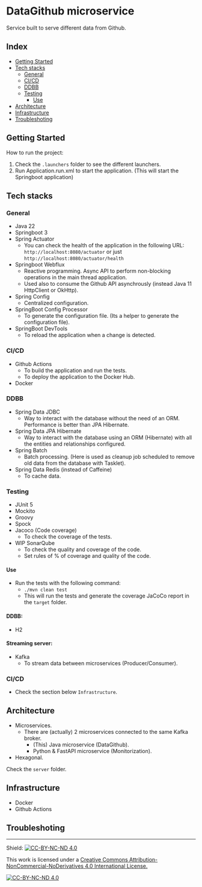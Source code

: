 # DataGithub microservice

Service built to serve different data from Github.

## Index

- [Getting Started](#getting-started)
- [Tech stacks](#tech-stacks)
  - [General](#general) 
  - [CI/CD](#cicd)
  - [DDBB](#ddbb)
  - [Testing](#testing)
    - [Use](#use)
- [Architecture](#architecture)
- [Infrastructure](#infrastructure)
- [Troubleshoting](#troubleshoting)

## Getting Started

How to run the project:

1. Check the `.launchers` folder to see the different launchers.
2. Run Application.run.xml to start the application. (This will start the Springboot application)

## Tech stacks

### General

- Java 22
- Springboot 3
- Spring Actuator
  - You can check the health of the application in the following URL: `http://localhost:8080/actuator` or just `http://localhost:8080/actuator/health`
- Springboot Webflux
  - Reactive programming. Async API to perform non-blocking operations in the main thread application.
  - Used also to consume the Github API asynchrously (instead Java 11 HttpClient or OkHttp).
- Spring Config
  - Centralized configuration.
- SpringBoot Config Processor
  - To generate the configuration file. (Its a helper to generate the configuration file).
- SpringBoot DevTools
  - To reload the application when a change is detected.

### CI/CD

- Github Actions
  - To build the application and run the tests.
  - To deploy the application to the Docker Hub.
- Docker

### DDBB

- Spring Data JDBC
  - Way to interact with the database without the need of an ORM. Performance is better than JPA Hibernate.
- Spring Data JPA Hibernate
  - Way to interact with the database using an ORM (Hibernate) with all the entities and relationships configured.
- Spring Batch
  - Batch processing. (Here is used as cleanup job scheduled to remove old data from the database with Tasklet).
- Spring Data Redis (instead of Caffeine)
  - To cache data.

### Testing

- JUnit 5
- Mockito
- Groovy
- Spock
- Jacoco (Code coverage)
  - To check the coverage of the tests.
- WIP SonarQube
  - To check the quality and coverage of the code.
  - Set rules of % of coverage and quality of the code.

#### Use

- Run the tests with the following command:
  - `./mvn clean test`
  - This will run the tests and generate the coverage JaCoCo report in the `target` folder.


#### DDBB:

- H2

#### Streaming server:

- Kafka
  - To stream data between microservices (Producer/Consumer).

### CI/CD

- Check the section below `Infrastructure`.

## Architecture

- Microservices.
  - There are (actually) 2 microservices connected to the same Kafka broker.
    - (This) Java microservice (DataGithub).
    - Python & FastAPI microservice (Monitorization).
- Hexagonal. 

Check the `server` folder.

## Infrastructure

- Docker
- Github Actions

## Troubleshoting


---

Shield: [![CC-BY-NC-ND 4.0][CC-BY-NC-ND-shield]][CC-BY-NC-ND]

This work is licensed under a [Creative Commons Attribution-NonCommercial-NoDerivatives 4.0 International License.][CC-BY-NC-ND]

[![CC-BY-NC-ND 4.0][CC-BY-NC-ND-image]][CC-BY-NC-ND]

[CC-BY-NC-ND-shield]: https://img.shields.io/badge/License-CC--BY--NC--ND--4.0-lightgrey
[CC-BY-NC-ND]: http://creativecommons.org/licenses/by-nc-nd/4.0/
[CC-BY-NC-ND-image]: https://i.creativecommons.org/l/by-nc-nd/4.0/88x31.png
